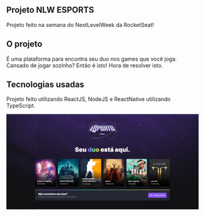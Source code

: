 ## Projeto NLW ESPORTS
Projeto feito na semana do NextLevelWeek da RocketSeat!

## O projeto
É uma plataforma para encontra seu duo nos games que você joga.
Cansado de jogar sozinho? Então é isto! Hora de resolver isto.

## Tecnologias usadas
Projeto feito utilizando ReactJS, NodeJS e ReactNative utilizando TypeScript.

![NLW versão Web](projetowebesports.png)

